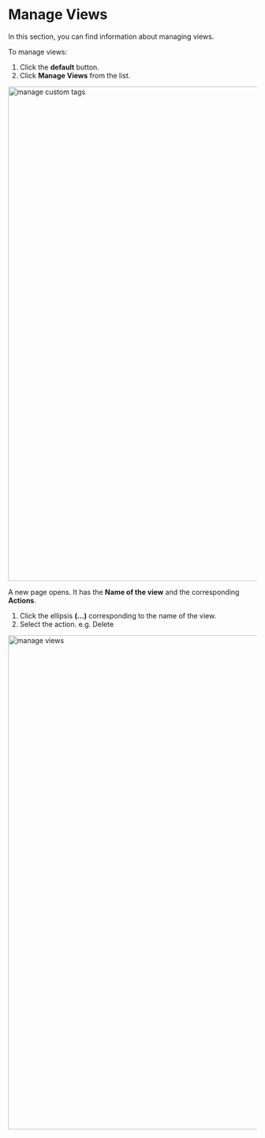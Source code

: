 # Manage Views

In this section, you can find information about managing views.  

To manage views: 

1. Click the **default** button. 
1. Click **Manage Views** from the list. 

<img src="/thehive/images/user-guides/organisation/configure-organization/manage-users/manage_views_option.png" alt="manage custom tags" width="1000" height="1000"/>

A new page opens. It has the **Name of the view** and the corresponding **Actions**. 

1. Click the ellipsis **(...)** corresponding to the name of the view.
1. Select the action. e.g. Delete

<img src="/thehive/images/user-guides/organisation/configure-organization/manage-users/manage_views.png" alt="manage views" width="1000" height="1000"/>